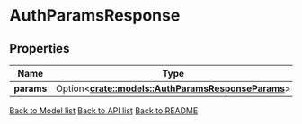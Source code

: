 # AuthParamsResponse

## Properties

| Name       | Type                                                                                     | Description | Notes      |
| ---------- | ---------------------------------------------------------------------------------------- | ----------- | ---------- |
| **params** | Option<[**crate::models::AuthParamsResponseParams**](AuthParams_response_params.md)> |             | [optional] |

[Back to Model list](../README.md#documentation-for-models) [Back to API list](../README.md#documentation-for-api-endpoints) [Back to README](../README.md)
